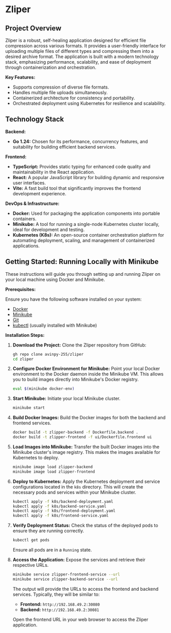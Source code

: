 # Zliper

## Project Overview

Zliper is a robust, self-healing application designed for efficient file compression across various formats. It provides a user-friendly interface for uploading multiple files of different types and compressing them into a desired archive format. The application is built with a modern technology stack, emphasizing performance, scalability, and ease of deployment through containerization and orchestration.

**Key Features:**

* Supports compression of diverse file formats.
* Handles multiple file uploads simultaneously.
* Containerized architecture for consistency and portability.
* Orchestrated deployment using Kubernetes for resilience and scalability.

## Technology Stack

**Backend:**

* **Go 1.24:** Chosen for its performance, concurrency features, and suitability for building efficient backend services.

**Frontend:**

* **TypeScript:** Provides static typing for enhanced code quality and maintainability in the React application.
* **React:** A popular JavaScript library for building dynamic and responsive user interfaces.
* **Vite:** A fast build tool that significantly improves the frontend development experience.

**DevOps & Infrastructure:**

* **Docker:** Used for packaging the application components into portable containers.
* **Minikube:** A tool for running a single-node Kubernetes cluster locally, ideal for development and testing.
* **Kubernetes (K8s):** An open-source container orchestration platform for automating deployment, scaling, and management of containerized applications.

## Getting Started: Running Locally with Minikube

These instructions will guide you through setting up and running Zliper on your local machine using Docker and Minikube.

**Prerequisites:**

Ensure you have the following software installed on your system:

* [Docker](https://www.docker.com/get-started/)
* [Minikube](https://minikube.sigs.k8s.io/docs/start/)
* [Git](https://git-scm.com/book/en/v2/Getting-Started-Installing-Git)
* [kubectl](https://kubernetes.io/docs/tasks/tools/install-kubectl/) (usually installed with Minikube)

**Installation Steps:**

1.  **Download the Project:**
    Clone the Zliper repository from GitHub:

    ```bash
    gh repo clone avinpy-255/zliper
    cd zliper
    ```

2.  **Configure Docker Environment for Minikube:**
    Point your local Docker environment to the Docker daemon inside the Minikube VM. This allows you to build images directly into Minikube's Docker registry.

    ```bash
    eval $(minikube docker-env)
    ```

3.  **Start Minikube:**
    Initiate your local Minikube cluster.

    ```bash
    minikube start
    ```

4.  **Build Docker Images:**
    Build the Docker images for both the backend and frontend services.

    ```bash
    docker build -t zlipper-backend -f Dockerfile.backend .
    docker build -t zlipper-frontend -f ui/Dockerfile.frontend ui
    ```

5.  **Load Images into Minikube:**
    Transfer the built Docker images into the Minikube cluster's image registry. This makes the images available for Kubernetes to deploy.

    ```bash
    minikube image load zlipper-backend
    minikube image load zlipper-frontend
    ```

6.  **Deploy to Kubernetes:**
    Apply the Kubernetes deployment and service configurations located in the `k8s` directory. This will create the necessary pods and services within your Minikube cluster.

    ```bash
    kubectl apply -f k8s/backend-deployment.yaml
    kubectl apply -f k8s/backend-service.yaml
    kubectl apply -f k8s/frontend-deployment.yaml
    kubectl apply -f k8s/frontend-service.yaml
    ```

7.  **Verify Deployment Status:**
    Check the status of the deployed pods to ensure they are running correctly.

    ```bash
    kubectl get pods
    ```
    Ensure all pods are in a `Running` state.

8.  **Access the Application:**
    Expose the services and retrieve their respective URLs.

    ```bash
    minikube service zlipper-frontend-service --url
    minikube service zlipper-backend-service --url
    ```

    The output will provide the URLs to access the frontend and backend services. Typically, they will be similar to:

    * **Frontend:** `http://192.168.49.2:30080`
    * **Backend:** `http://192.168.49.2:30081`

    Open the frontend URL in your web browser to access the Zliper application.
